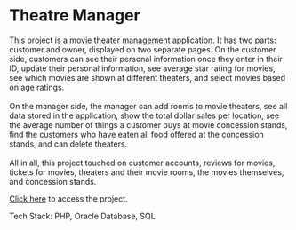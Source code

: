 # Theatre Manager
This project is a movie theater management application. It has two parts: customer and owner,
displayed on two separate pages. On the customer side, customers can see their personal
information once they enter in their ID, update their personal information, see average star
rating for movies, see which movies are shown at different theaters, and select movies based on
age ratings. <br><br>
On the manager side, the manager can add rooms to movie theaters, see all data stored in the
application, show the total dollar sales per location, see the average number of things a
customer buys at movie concession stands, find the customers who have eaten all food offered
at the concession stands, and can delete theaters. <br><br>
All in all, this project touched on customer accounts, reviews for movies, tickets for movies,
theaters and their movie rooms, the movies themselves, and concession stands.

<a href="https://www.students.cs.ubc.ca/~yuhei616/project.php">Click here</a> to access the project.

Tech Stack: PHP, Oracle Database, SQL
